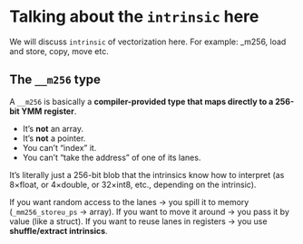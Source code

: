 # Talking about the `intrinsic` here

We will discuss `intrinsic` of vectorization here. For example: _m256, load and store, copy, move etc.

## The `__m256` type

A `__m256` is basically a **compiler-provided type that maps directly to a 256-bit YMM register**.

* It’s **not** an array.
* It’s **not** a pointer.
* You can’t “index” it.
* You can’t “take the address” of one of its lanes.

It’s literally just a 256-bit blob that the intrinsics know how to interpret (as 8×float, or 4×double, or 32×int8, etc., depending on the intrinsic).

If you want random access to the lanes → you spill it to memory (`_mm256_storeu_ps` → array).
If you want to move it around → you pass it by value (like a struct).
If you want to reuse lanes in registers → you use **shuffle/extract intrinsics**.
